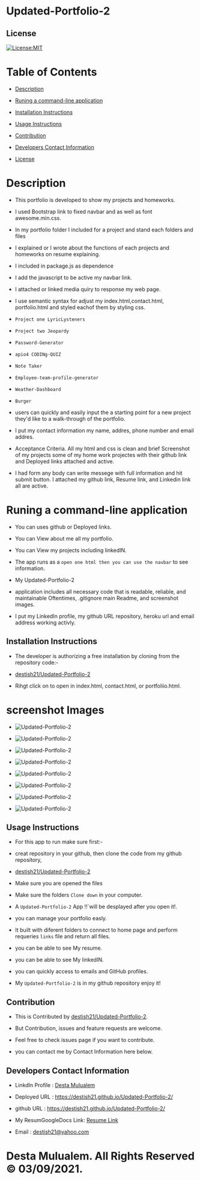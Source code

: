 # Updated-Portfolio-2

## License
   [![License:MIT](https://img.shields.io/badge/License-MIT-yellow.svg)](https://opensource.org/licenses/MIT)

   # Table of Contents

   * [Description](#Description)

   * [Runing a command-line application ](#Runing-a-command-line-application) 

   * [Installation Instructions](#installation-instructions)
  
   * [Usage Instructions](#usage-instructions)
  
   * [Contribution](#Contribution)
  
   * [Developers Contact Information](#Developers-Contact-Information)

   * [License](#license)

   # Description

   * This portfolio is developed to show my projects and homeworks.
   * I used Bootstrap link to fixed navbar and as well as font awesome.min.css. 
   * In my portfolio folder I included for a project and  stand each  folders and  files
   * I explained or I wrote about the functions of each projects  and homeworks on resume explaining. 

   * I included in package.js as dependence

   * I add the javascript to be active my navbar link.

   * I attached  or linked media quiry to response my web page.

   * I use semantic syntax for adjust my index.html,contact.html, portfolio.html and styled  eachof them by styling css.

   * `Project one LyricLysteners`
   * `Project two Jeopardy`
   * `Password-Generator`
   * `apio4 CODINg-QUIZ`
   * `Note Taker`
   * `Employee-team-profile-generator`
   * `Weather-Dashboard`
   * `Burger`

   * users can quickly and easily input the a starting point for a new project they'd like to a walk-through of the portfolio.

   * I put my contact information my name, addres, phone number and email addres.

   * Acceptance Criteria.
     All my html and css is clean and brief
     Screenshot of my  projects some of my home work projectes with their github link and Deployed links attached and active.

   * I had form any body can write messege with    full information and hit submit button.
    I attached my github link, Resume link, and Linkedin link all are active.

   #  Runing a command-line application 

   * You can uses github or Deployed links.
   
   * You can View  about me all my portfolio.
 
   * You can View my projects including linkedIN.

   * The app runs as a `open one html then you can use the navbar` to see information. 

   * My Updated-Portfolio-2
   * application includes all necessary code that is readable, reliable, and maintainable   Oftentimes, .gitignore  main Readme, and screenshot images.

   * I put my LinkedIn profile, my github URL repository, heroku url and email address working activly.

   ## Installation Instructions

   * The developer is authorizing a free installation by cloning from the repository code:- 

   * [destish21/Updated-Portfolio-2](https://github.com/destish21/Updated-Portfolio-2)

   * Rihgt click on to open in index.html, contact.html, or portfoliio.html.

   # screenshot Images
   * ![Updated-Portfolio-2](./assets/images/Aboutme-1.png)
   * ![Updated-Portfolio-2](./assets/images/Aboutme-2.png)

   * ![Updated-Portfolio-2](./assets/images/Contact-1.png)
   * ![Updated-Portfolio-2](./assets/images/Contact-2.png)

   * ![Updated-Portfolio-2](./assets/images/Uportfolio-1.png)
   * ![Updated-Portfolio-2](./assets/images/Uportfolio-2.png)
   * ![Updated-Portfolio-2](./assets/images/Uportfolio-3.png)
   * ![Updated-Portfolio-2](./assets/images/Uportfolio-4.png)


   ## Usage Instructions

   * For this app to run make sure first:-

   * creat repository in your github, then clone the code from my github repository,

   * [destish21/Updated-Portfolio-2](https://github.com/destish21/Updated-Portfolio-2)

   * Make sure you are opened the files
   * Make sure the folders `Clone down`
     in your computer.

   * A `Updated-Portfolio-2`
     App !!`will be desplayed after you open it!. 

   * you can manage your portfolio easly.

   * It built with diferent folders to connect to home page  and perform requeries `links` file and return all files.

   * you can  be able to see My resume.

   * you can  be able to see My linkedIN.

   * you can  quickly access to emails and GitHub profiles.

   * My `Updated-Portfolio-2`
    is in my github repository enjoy it!
 
   ## Contribution
  
   * This is Contributed by [destish21/Updated-Portfolio-2](https://github.com/destish21/Updated-Portfolio-2). 
   
   * But Contribution, issues and feature requests are welcome.
   * Feel free to check issues page if you want to contribute. 
   * you can contact me by Contact Information here below.

   ## Developers Contact Information
   * LinkdIn Profile : [Desta Mulualem](https://www.linkedin.com/in/desta-mulualem-6718b1203/)
   * Deployed URL : https://destish21.github.io/Updated-Portfolio-2/
   * github URL :   https://destish21.github.io/Updated-Portfolio-2/
   * My ResumGoogleDocs Link: [Resume Link](https://docs.google.com/document/d/1kLc-bR0cb3ASljSuCPTRCOJI1B2KnBIMRpskvdM__WE/edit?usp=sharing)

   * Email : destish21@yahoo.com
   
   # Desta Mulualem. All Rights Reserved © 03/09/2021.
